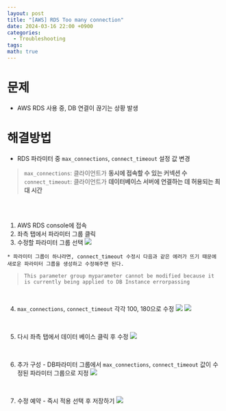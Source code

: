 ```yaml
---
layout: post
title: "[AWS] RDS Too many connection"
date: 2024-03-16 22:00 +0900
categories:
  - Troubleshooting
tags: 
math: true
---
```

# **문제**
- AWS RDS 사용 중, DB 연결이 끊기는 상황 발생


# 해결방법
- RDS 파라미터 중 `max_connections`, `connect_timeout` 설정 값 변경

> `max_connections`: 클라이언트가 **동시에 접속할 수 있는 커넥션 수**<br/>
> `connect_timeout`: 클라이언트가 **데이터베이스 서버에 연결하는 데 허용되는 최대 시간**

<br/><br/>

1. AWS RDS console에 접속<br/>
2. 좌측 탭에서 파라미터 그룹 클릭<br/>
3. 수정할 파라미터 그룹 선택
 ![](https://i.imgur.com/F7Oop9w.png)


`* 파라미터 그룹이 하나라면, connect_timeout 수정시 다음과 같은 에러가 뜨기 때문에 새로운 파라미터 그룹을 생성하고 수정해주면 된다.` <br/>
> `This parameter group myparameter cannot be modified because it is currently being applied to DB Instance errorpassing` 

<br/>

4.  `max_connections`, `connect_timeout` 각각 100, 180으로 수정
![](https://i.imgur.com/6OBZERm.png)
![](https://i.imgur.com/KuO3zlA.png)

<br/>

5. 다시 좌측 탭에서 데이터 베이스 클릭 후 수정
![](https://i.imgur.com/Qq4pprF.png)

<br/>

6. 추가 구성 - DB파라미터 그룹에서  `max_connections`, `connect_timeout` 값이 수정된 파라미터 그룹으로 지정
![](https://i.imgur.com/pWeI9dv.png)

<br/>

7. 수정 예약 - 즉시 적용 선택 후 저장하기
![](https://i.imgur.com/aF2oxww.png)
